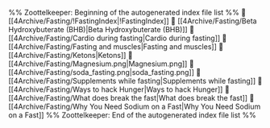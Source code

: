 %% Zoottelkeeper: Beginning of the autogenerated index file list  %%
📄 [[4Archive/Fasting/!FastingIndex|!FastingIndex]]
📄 [[4Archive/Fasting/Beta Hydroxybuterate (BHB)|Beta Hydroxybuterate (BHB)]]
📄 [[4Archive/Fasting/Cardio during fasting|Cardio during fasting]]
📄 [[4Archive/Fasting/Fasting and muscles|Fasting and muscles]]
📄 [[4Archive/Fasting/Ketons|Ketons]]
📄 [[4Archive/Fasting/Magnesium.png|Magnesium.png]]
📄 [[4Archive/Fasting/soda_fasting.png|soda_fasting.png]]
📄 [[4Archive/Fasting/Supplements while fasting|Supplements while fasting]]
📄 [[4Archive/Fasting/Ways to hack Hunger|Ways to hack Hunger]]
📄 [[4Archive/Fasting/What does break the fast|What does break the fast]]
📄 [[4Archive/Fasting/Why You Need Sodium on a Fast|Why You Need Sodium on a Fast]]
%% Zoottelkeeper: End of the autogenerated index file list  %%
